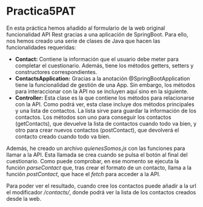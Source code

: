 # Practica5PAT

En esta práctica hemos añadido al formulario de la web original funcionalidad API Rest gracias a una aplicación de SpringBoot. Para ello, nos hemos creado una serie de clases de Java que hacen las funcionalidades requeridas:

* **Contact:** Contiene la información que el usuario debe meter para completar el cuestionario. Además, tiene los métodos getters, setters y constructores correspondientes.
* **ContactsApplication:** Gracias a la anotación @SpringBootApplication tiene la funcionalidad de gestión de una App. Sin embargo, los métodos para interaccionar con la API no se incluyen aquí sino en la siguiente.
* **Controller:** Esta clase es la que contiene los métodos para relacionarse con la API. Como podrá ver, esta clase incluye dos métodos principales y una lista de contactos. La lista sirve para guardar la información de los contactos. Los métodos son uno para conseguir los contactos (getContacts), que devuelve la lista de contactos cuando todo va bien, y otro para crear nuevos contactos (postContact), que devolverá el contacto creado cuando todo va bien.

Además, he creado un archivo *quienesSomos.js* con las funciones para llamar a la API. Esta llamada se crea cuando se pulsa el botón al final del cuestionario. Como puede comprobar, en ese momento se ejecuta la función *parseContact* que, tras crear el formato de un contacto, llama a la función *postContact*, que hace el *fetch* para acceder a la API. 

Para poder ver el resultado, cuando cree los contactos puede añadir a la url el modificador */contacts/*, donde podrá ver la lista de los contactos creados desde la web. 
